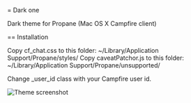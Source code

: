 = Dark one

Dark theme for Propane (Mac OS X Campfire client)

== Installation

Copy cf_chat.css to this folder:
  ~/Library/Application Support/Propane/styles/
Copy caveatPatchor.js to this folder:
  ~/Library/Application Support/Propane/unsupported/

Change _user_id class with your Campfire user id.

![Theme screenshot](https://raw.github.com/juggler/darkone/master/screenshot.png)
